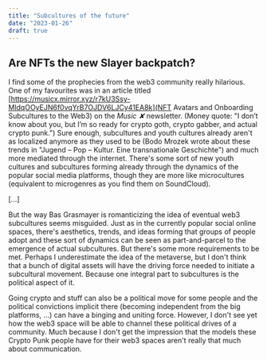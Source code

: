 ```yaml
---
title: "Subcultures of the future"
date: "2023-01-26"
draft: true
---
```


## Are NFTs the new Slayer backpatch?

I find some of the prophecies from the web3 community really hilarious. One of my favourites was in an article titled [https://musicx.mirror.xyz/r7kU3Ssy-MldqOOyEJN6f0vqYrB7OJDV6LJCy41EA8k](NFT Avatars and Onboarding Subcultures to the Web3) on the _Music ✘_ newsletter. (Money quote: "I don’t know about you, but I’m so ready for crypto goth, crypto gabber, and actual crypto punk.") Sure enough, subcultures and youth cultures already aren't as localized anymore as they used to be (Bodo Mrozek wrote about these trends in "Jugend – Pop – Kultur. Eine transnationale Geschichte") and much more mediated through the internet. There's some sort of new youth cultures and subcultures forming already through the dynamics of the popular social media platforms, though they are more like microcultures (equivalent to microgenres as you find them on SoundCloud).

[...]

But the way Bas Grasmayer is romanticizing the idea of eventual web3 subcultures seems misguided. Just as in the currently popular social online spaces, there's aesthetics, trends, and ideas forming that groups of people adopt and these sort of dynamics can be seen as part-and-parcel to the emergence of actual subcultures. But there's some more requirements to be met. Perhaps I underestimate the idea of the metaverse, but I don't think that a bunch of digital assets will have the driving force needed to initiate a subcultural movement. Because one integral part to subcultures is the political aspect of it.

Going crypto and stuff can also be a political move for some people and the political convictions implicit there (becoming independent from the big platforms, ...) can have a binging and uniting force. However, I don't see yet how the web3 space will be able to channel these political drives of a community. Much because I don't get the impression that the models these Crypto Punk people have for their web3 spaces aren't really that much about communication.
